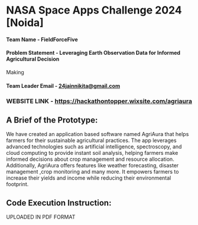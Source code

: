 # NASA Space Apps Challenge 2024 [Noida]

#### Team Name - FieldForceFive
#### Problem Statement - Leveraging Earth Observation Data for Informed Agricultural Decision
Making
#### Team Leader Email - 24jainnikita@gmail.com

### WEBSITE LINK - https://hackathontopper.wixsite.com/agriaura

## A Brief of the Prototype:
We have created an application based software named AgriAura that helps farmers for their sustainable agricultural practices. The app leverages advanced technologies such as artificial intelligence, spectroscopy, and cloud computing to provide instant soil analysis, helping farmers make informed decisions about crop management and resource allocation. Additionally, AgriAura offers features like weather forecasting, disaster management ,crop monitoring and many more. It empowers farmers to increase their yields and income while reducing their environmental footprint.

## Code Execution Instruction:
UPLOADED IN PDF FORMAT 

